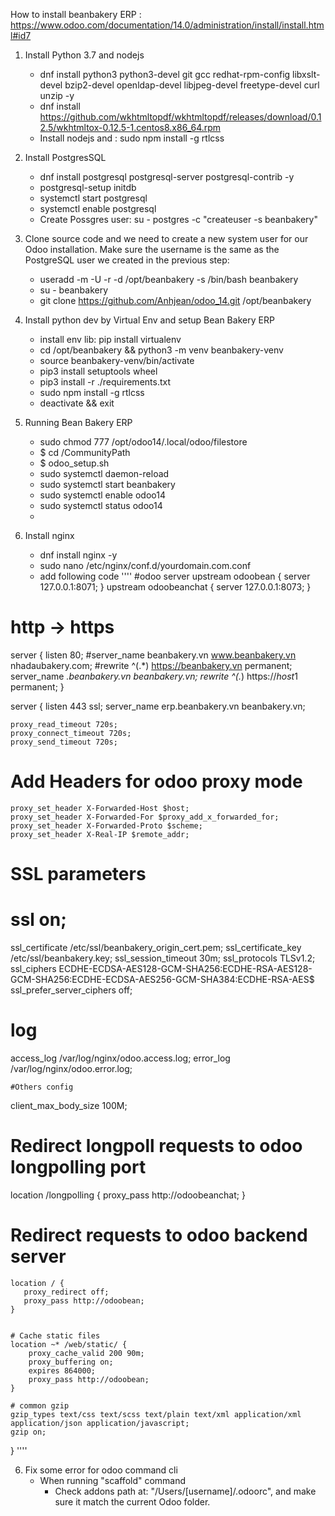 How to install beanbakery ERP : https://www.odoo.com/documentation/14.0/administration/install/install.html#id7
1. Install Python 3.7 and nodejs
    - dnf install python3 python3-devel git gcc redhat-rpm-config libxslt-devel bzip2-devel openldap-devel libjpeg-devel freetype-devel curl unzip -y
    - dnf install https://github.com/wkhtmltopdf/wkhtmltopdf/releases/download/0.12.5/wkhtmltox-0.12.5-1.centos8.x86_64.rpm
    -  Install nodejs and : sudo npm install -g rtlcss
2. Install PostgresSQL
    - dnf install postgresql postgresql-server postgresql-contrib -y
    - postgresql-setup initdb
    - systemctl start postgresql
    - systemctl enable postgresql
    - Create Possgres user: su - postgres -c "createuser -s beanbakery"
3. Clone source code and we need to create a new system user for our Odoo installation. Make sure the username is the same as the PostgreSQL user we created in the previous step:
    - useradd -m -U -r -d /opt/beanbakery -s /bin/bash beanbakery
    - su - beanbakery
    - git clone https://github.com/Anhjean/odoo_14.git /opt/beanbakery
4. Install python dev by Virtual Env and setup Bean Bakery ERP
    - install env lib: pip install virtualenv
    - cd /opt/beanbakery && python3 -m venv beanbakery-venv
    - source beanbakery-venv/bin/activate
    - pip3 install setuptools wheel
    - pip3 install -r ./requirements.txt
    - sudo npm install -g rtlcss
    - deactivate && exit
4. Running Bean Bakery ERP
    - sudo chmod 777 /opt/odoo14/.local/odoo/filestore
    - $ cd /CommunityPath
    - $ odoo_setup.sh
    - sudo systemctl daemon-reload
    - sudo systemctl start beanbakery
    - sudo systemctl enable odoo14
    - sudo systemctl status odoo14
    -

5. Install nginx
    - dnf install nginx -y
    - sudo nano /etc/nginx/conf.d/yourdomain.com.conf
    - add following code
    ''''
        #odoo server
upstream odoobean {
  server 127.0.0.1:8071;
}
upstream odoobeanchat {
  server 127.0.0.1:8073;
}

# http -> https
server {
  listen 80;
  #server_name beanbakery.vn www.beanbakery.vn nhadaubakery.com;
  #rewrite ^(.*) https://beanbakery.vn permanent;
  server_name *.beanbakery.vn beanbakery.vn;
  rewrite ^(.*) https://$host$1 permanent;
}


server {
  listen 443 ssl;
  server_name erp.beanbakery.vn beanbakery.vn;

    proxy_read_timeout 720s;
    proxy_connect_timeout 720s;
    proxy_send_timeout 720s;

# Add Headers for odoo proxy mode
    proxy_set_header X-Forwarded-Host $host;
    proxy_set_header X-Forwarded-For $proxy_add_x_forwarded_for;
    proxy_set_header X-Forwarded-Proto $scheme;
    proxy_set_header X-Real-IP $remote_addr;

  # SSL parameters
  # ssl on;
  ssl_certificate /etc/ssl/beanbakery_origin_cert.pem;
  ssl_certificate_key /etc/ssl/beanbakery.key;
  ssl_session_timeout 30m;
  ssl_protocols TLSv1.2;
  ssl_ciphers ECDHE-ECDSA-AES128-GCM-SHA256:ECDHE-RSA-AES128-GCM-SHA256:ECDHE-ECDSA-AES256-GCM-SHA384:ECDHE-RSA-AES$
  ssl_prefer_server_ciphers off;

  # log
  access_log /var/log/nginx/odoo.access.log;
  error_log /var/log/nginx/odoo.error.log;

    #Others config
  client_max_body_size 100M;

  # Redirect longpoll requests to odoo longpolling port
  location /longpolling {
    proxy_pass http://odoobeanchat;
  }

  # Redirect requests to odoo backend server
    location / {
       proxy_redirect off;
       proxy_pass http://odoobean;
    }


    # Cache static files
    location ~* /web/static/ {
        proxy_cache_valid 200 90m;
        proxy_buffering on;
        expires 864000;
        proxy_pass http://odoobean;
    }
    
    # common gzip
    gzip_types text/css text/scss text/plain text/xml application/xml application/json application/javascript;
    gzip on;
}
    ''''

6. Fix some error for odoo command cli
    - When running "scaffold" command
      - Check addons path at: "/Users/[username]/.odoorc", and make sure it match the current Odoo folder.